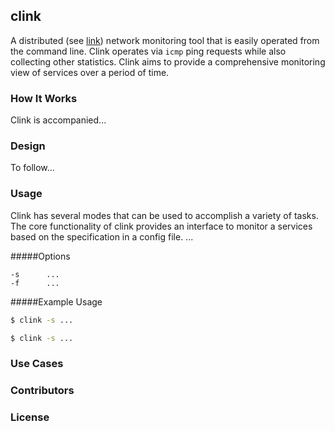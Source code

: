## clink
A distributed (see [link](#design)) network monitoring tool that is easily operated from the command line. Clink operates via `icmp` ping requests while also collecting other statistics. Clink aims to provide a comprehensive monitoring view of services over a period of time. 

### <a name="howitworks"></a>How It Works
Clink is accompanied...

### <a name="design"></a>Design
To follow... 

### <a name="usage"></a>Usage
Clink has several modes that can be used to accomplish a variety of tasks. The core functionality of clink provides an interface to monitor a services based on the specification in a config file. ... 

#####<a name="options"></a>Options

```
-s  	...
-f 		...
```

#####Example Usage

```bash
$ clink -s ...
```

```bash
$ clink -s ...
```

### <a name="usecases"></a>Use Cases


### <a name="contributors"></a>Contributors


### <a name="lisense"></a>License


